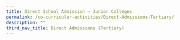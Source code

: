 ```yaml
---
title: Direct School Admission – Junior Colleges
permalink: /co-curricular-activities/Direct-Admissions-Tertiary/
description: ""
third_nav_title: Direct Admissions (Tertiary)
---
```

